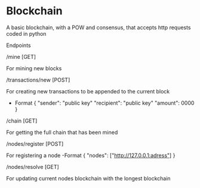 # Blockchain
A basic blockchain, with a POW and consensus, that accepts http requests coded in python

Endpoints

/mine [GET]

For mining new blocks

/transactions/new [POST]

For creating new transactions to be appended to the current block 
- Format {
    "sender": "public key"
    "recipient": "public key"
    "amount": 0000
}

/chain [GET]

For getting the full chain that has been mined

/nodes/register [POST]

For registering a node
-Format {
    "nodes": ["http://127.0.0.1:adress"]
}

/nodes/resolve [GET]

For updating current nodes blockchain with the longest blockchain


